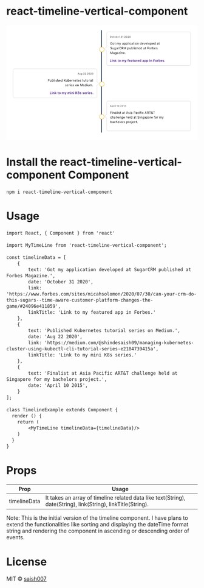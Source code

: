 # react-timeline-vertical-component
![Screenshot](https://github.com/saish-shinde-007/react-timeline-vertical-component/blob/main/Screen%20Shot%202020-12-11%20at%209.46.24%20PM.png)
# Install the react-timeline-vertical-component Component
`````
npm i react-timeline-vertical-component
`````
# Usage
```
import React, { Component } from 'react'
 
import MyTimeLine from 'react-timeline-vertical-component';

const timelineData = [
    {
        text: 'Got my application developed at SugarCRM published at Forbes Magazine.',
        date: 'October 31 2020',
        link: 'https://www.forbes.com/sites/micahsolomon/2020/07/30/can-your-crm-do-this-sugars--time-aware-customer-platform-changes-the-game/#24096e411859',
        linkTitle: 'Link to my featured app in Forbes.'
    },
    {
        text: 'Published Kubernetes tutorial series on Medium.',
        date: 'Aug 22 2020',
        link: 'https://medium.com/@shindesaish09/managing-kubernetes-cluster-using-kubectl-cli-tutorial-series-e2184739415a',
        linkTitle: 'Link to my mini K8s series.'
    },
    {
        text: 'Finalist at Asia Pacific ART&T challenge held at Singapore for my bachelors project.',
        date: 'April 10 2015',
    }
];

class TimelineExample extends Component {
  render () {
    return (
        <MyTimeLine timelineData={timelineData}/>
    )
  }
}
```

# Props

| Prop  | Usage |
| ------------- | ------------- |
| timelineData  | It takes an array of timeline related data like text(String), date(String), link(String), linkTitle(String).|

Note: This is the initial version of the timeline component. I have plans to extend the functionalities like sorting and
displaying the dateTime format string and rendering the component in ascending or descending order of events.

# License
MIT © [saish007](https://github.com/saish-shinde-007/react-timeline-vertical-component)
